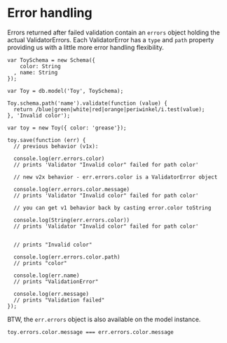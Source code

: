 
Error handling
==============

Errors returned after failed validation contain an `errors` object
holding the actual ValidatorErrors. Each ValidatorError has a `type` and `path` property
providing us with a little more error handling flexibility.

    var ToySchema = new Schema({
        color: String
      , name: String
    });

    var Toy = db.model('Toy', ToySchema);

    Toy.schema.path('name').validate(function (value) {
      return /blue|green|white|red|orange|periwinkel/i.test(value);
    }, 'Invalid color');

    var toy = new Toy({ color: 'grease'});

    toy.save(function (err) {
      // previous behavior (v1x):

      console.log(err.errors.color)
      // prints 'Validator "Invalid color" failed for path color'

      // new v2x behavior - err.errors.color is a ValidatorError object

      console.log(err.errors.color.message)
      // prints 'Validator "Invalid color" failed for path color'

      // you can get v1 behavior back by casting error.color toString

      console.log(String(err.errors.color))
      // prints 'Validator "Invalid color" failed for path color'

      
      // prints "Invalid color"

      console.log(err.errors.color.path)
      // prints "color"

      console.log(err.name)
      // prints "ValidationError"

      console.log(err.message)
      // prints "Validation failed"
    });

BTW, the `err.errors` object is also available on the model instance.

    toy.errors.color.message === err.errors.color.message

